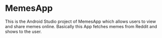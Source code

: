 # MemesApp
This is the Android Studio project of MemesApp which allows users to view and share memes online.
Basically this App fetches memes from Reddit and shows to the user.

